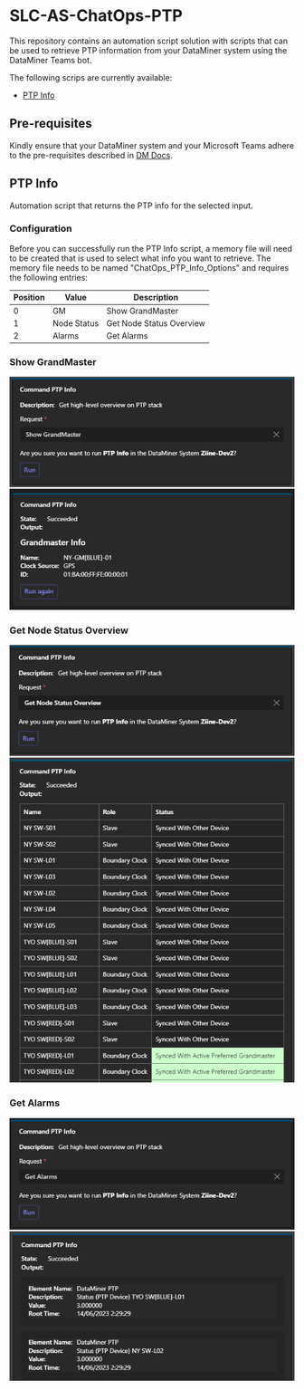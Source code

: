 # SLC-AS-ChatOps-PTP

This repository contains an automation script solution with scripts that can be used to retrieve PTP information from your DataMiner system using the DataMiner Teams bot.

The following scrips are currently available:

- [PTP Info](#ptp-info)

## Pre-requisites

Kindly ensure that your DataMiner system and your Microsoft Teams adhere to the pre-requisites described in [DM Docs](https://docs.dataminer.services/user-guide/Cloud_Platform/TeamsBot/Microsoft_Teams_Chat_Integration.html#server-side-prerequisites).

## PTP Info

Automation script that returns the PTP info for the selected input.

### Configuration

Before you can successfully run the PTP Info script, a memory file will need to be created that is used to select what info you want to retrieve.
The memory file needs to be named "ChatOps_PTP_Info_Options" and requires the following entries:

| Position | Value | Description |
|--|--|--|
| 0 | GM | Show GrandMaster |
| 1 | Node Status | Get Node Status Overview |
| 2 | Alarms | Get Alarms |

### Show GrandMaster

![Grandmaster info request](/Documentation/Grandmaster_Info_Request.png)
![Grandmaster info response](/Documentation/Grandmaster_Info_Response.png)

### Get Node Status Overview

![Node status overview request](/Documentation/Get_Node_Status_Overview_Request.png)
![Node status overview response](/Documentation/Get_Node_Status_Overview_Response.png)

### Get Alarms

![Alarms request](/Documentation/Get_Alarms_Request.png)
![Alarms response](/Documentation/Get_Alarms_Response.png)
